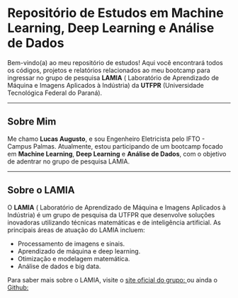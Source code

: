 # Repositório de Estudos em Machine Learning, Deep Learning e Análise de Dados

Bem-vindo(a) ao meu repositório de estudos! Aqui você encontrará todos os códigos, projetos e relatórios relacionados ao meu bootcamp para ingressar no grupo de pesquisa **LAMIA** ( Laboratório de Aprendizado de Máquina e Imagens Aplicados à Indústria) da **UTFPR** (Universidade Tecnológica Federal do Paraná).

---

## Sobre Mim

Me chamo **Lucas Augusto**, e sou Engenheiro Eletricista pelo IFTO - Campus Palmas. Atualmente, estou participando de um bootcamp focado em **Machine Learning**, **Deep Learning** e **Análise de Dados**, com o objetivo de adentrar no grupo de pesquisa LAMIA.

---

## Sobre o LAMIA

O **LAMIA** ( Laboratório de Aprendizado de Máquina e Imagens Aplicados à Indústria) é um grupo de pesquisa da UTFPR que desenvolve soluções inovadoras utilizando técnicas matemáticas e de inteligência artificial. As principais áreas de atuação do LAMIA incluem:

- Processamento de imagens e sinais.
- Aprendizado de máquina e deep learning.
- Otimização e modelagem matemática.
- Análise de dados e big data.

Para saber mais sobre o LAMIA, visite o [site oficial do grupo: ]([https://www.lamia-edu.com/]) ou ainda o [Github: ]([https://github.com/lamiautfpr])

